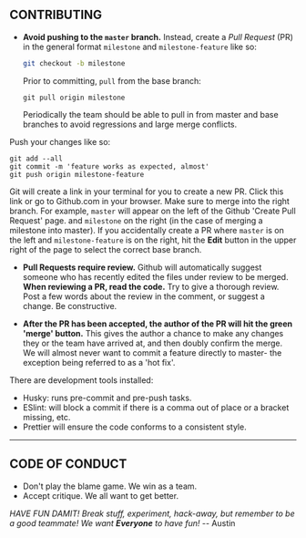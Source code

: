 ## CONTRIBUTING

- **Avoid pushing to the `master` branch.** Instead, create a _Pull Request_ (PR) in the general format `milestone` and `milestone-feature` like so:

  ```bash
  git checkout -b milestone
  ```

  Prior to committing, `pull` from the base branch:

  ```
  git pull origin milestone
  ```

  Periodically the team should be able to pull in from master and base branches to avoid regressions and large merge conflicts.

Push your changes like so:

```
git add --all
git commit -m 'feature works as expected, almost'
git push origin milestone-feature
```

Git will create a link in your terminal for you to create a new PR. Click this link or go to Github.com in your browser. Make sure to merge into the right branch. For example, `master` will appear on the left of the Github 'Create Pull Request' page. and `milestone` on the right (in the case of merging a milestone into master). If you accidentally create a PR where `master` is on the left and `milestone-feature` is on the right, hit the **Edit** button in the upper right of the page to select the correct base branch.

- **Pull Requests require review.** Github will automatically suggest someone who has recently edited the files under review to be merged. **When reviewing a PR, read the code.** Try to give a thorough review. Post a few words about the review in the comment, or suggest a change. Be constructive.

- **After the PR has been accepted, the author of the PR will hit the green 'merge' button.** This gives the author a chance to make any changes they or the team have arrived at, and then doubly confirm the merge. We will almost never want to commit a feature directly to master- the exception being referred to as a 'hot fix'.

There are development tools installed:

- Husky: runs pre-commit and pre-push tasks.
- ESlint: will block a commit if there is a comma out of place or a bracket missing, etc.
- Prettier will ensure the code conforms to a consistent style.

---

## CODE OF CONDUCT

- Don't play the blame game. We win as a team.
- Accept critique. We all want to get better.

_HAVE FUN DAMIT! Break stuff, experiment, hack-away, but remember to be a good teammate! We want **Everyone** to have fun!_ -- Austin
